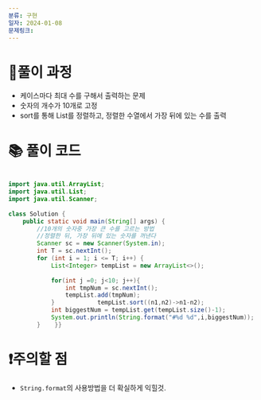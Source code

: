 ```yaml
---
분류: 구현
일자: 2024-01-08
문제링크:
---
```

# 🤔풀이 과정
- 케이스마다 최대 수를 구해서 출력하는 문제
- 숫자의 개수가 10개로 고정
- sort를 통해 List를 정렬하고, 정렬한 수열에서 가장 뒤에 있는 수를 출력

# 📚 풀이 코드

```java

import java.util.ArrayList;  
import java.util.List;  
import java.util.Scanner;  
  
class Solution {  
    public static void main(String[] args) {  
        //10개의 숫자중 가장 큰 수를 고르는 방법  
        //정렬한 뒤, 가장 뒤에 있는 숫자를 꺼낸다  
        Scanner sc = new Scanner(System.in);  
        int T = sc.nextInt();  
        for (int i = 1; i <= T; i++) {  
            List<Integer> tempList = new ArrayList<>();  
  
            for(int j =0; j<10; j++){  
                int tmpNum = sc.nextInt();  
                tempList.add(tmpNum);  
            }            tempList.sort((n1,n2)->n1-n2);  
            int biggestNum = tempList.get(tempList.size()-1);  
            System.out.println(String.format("#%d %d",i,biggestNum));  
        }    }}
```

# ❗주의할 점
- `String.format`의 사용방법을 더 확실하게 익힐것.